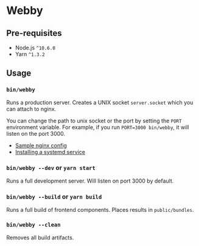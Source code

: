 # Webby


## Pre-requisites

* Node.js `^10.6.0`
* Yarn `^1.3.2`


## Usage

### `bin/webby`

Runs a production server. Creates a UNIX socket `server.socket` which you can
attach to nginx.

You can change the path to unix socket or the port by setting the `PORT` environment
variable. For example, if you run `PORT=3000 bin/webby`, it will listen on the port 3000.

- [Sample nginx config](config/nginx)
- [Installing a systemd service](config/systemd/README.md)

### `bin/webby --dev` or `yarn start`

Runs a full development server. Will listen on port 3000 by default.

### `bin/webby --build` or `yarn build`

Runs a full build of frontend components. Places results in `public/bundles`.

### `bin/webby --clean`

Removes all build artifacts.
